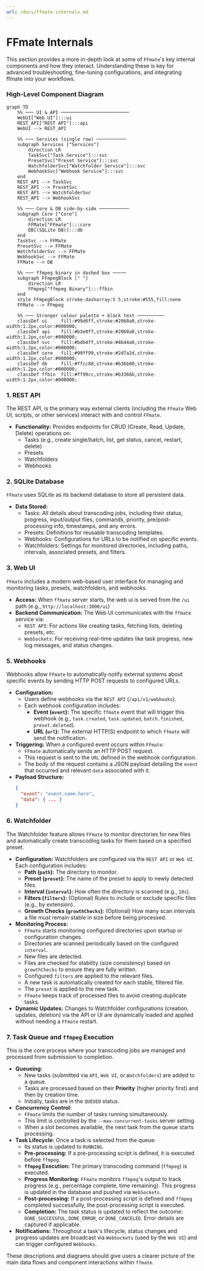 ```yaml
---
url: /docs/ffmate-internals.md
---
```

# FFmate Internals

This section provides a more in-depth look at some of `FFmate`'s key internal components and how they interact. Understanding these is key for advanced troubleshooting, fine-tuning configurations, and integrating ffmate into your workflows.

### High-Level Component Diagram

```mermaid
graph TD
    %% ─── UI & API ─────────────────────────
    WebUI["Web UI"]:::ui
    REST_API["REST API"]:::api
    WebUI --> REST_API

    %% ─── Services (single row) ───────────
    subgraph Services ["Services"]
        direction LR
        TaskSvc["Task Service"]:::svc
        PresetSvc["Preset Service"]:::svc
        WatchfolderSvc["Watchfolder Service"]:::svc
        WebhookSvc["Webhook Service"]:::svc
    end
    REST_API --> TaskSvc
    REST_API --> PresetSvc
    REST_API --> WatchfolderSvc
    REST_API --> WebhookSvc

    %% ─── Core & DB side-by-side ───────────
    subgraph Core ["Core"]
        direction LR
        FFMate["FFmate"]:::core
        DB[(SQLite DB)]:::db
    end
    TaskSvc --> FFMate
    PresetSvc --> FFMate
    WatchfolderSvc --> FFMate
    WebhookSvc --> FFMate
    FFMate --> DB

    %% ─── ffmpeg binary in dashed box ─────
    subgraph FFmpegBlock [" "]
        direction LR
        FFmpeg["ffmpeg Binary"]:::ffbin
    end
    style FFmpegBlock stroke-dasharray:5 5,stroke:#555,fill:none
    FFMate --> FFmpeg

    %% ─── Stronger colour palette + black text ──────────
    classDef ui     fill:#99d6ff,stroke:#2060a0,stroke-width:1.2px,color:#000000;
    classDef api    fill:#b3e0ff,stroke:#2060a0,stroke-width:1.2px,color:#000000;
    classDef svc    fill:#bdb4ff,stroke:#4b44a0,stroke-width:1.2px,color:#000000;
    classDef core   fill:#99ff99,stroke:#2d7a2d,stroke-width:1.2px,color:#000000;
    classDef db     fill:#ffcc80,stroke:#b36b00,stroke-width:1.2px,color:#000000;
    classDef ffbin  fill:#ff99cc,stroke:#b3366b,stroke-width:1.2px,color:#000000;
```

### 1. REST API

The REST API, is the primary way external clients (including the `FFmate` Web UI, scripts, or other services) interact with and control `FFmate`.

* **Functionality:** Provides endpoints for CRUD (Create, Read, Update, Delete) operations on:
  * Tasks (e.g., create single/batch, list, get status, cancel, restart, delete)
  * Presets
  * Watchfolders
  * Webhooks

### 2. SQLite Database

`FFmate` uses SQLite as its backend database to store all persistent data.

* **Data Stored:**
  * Tasks: All details about transcoding jobs, including their status, progress, input/output files, commands, priority, pre/post-processing info, timestamps, and any errors.
  * Presets: Definitions for reusable transcoding templates.
  * Webhooks: Configurations for URLs to be notified on specific events.
  * Watchfolders: Settings for monitored directories, including paths, intervals, associated presets, and filters.

### 3. Web UI

`FFmate` includes a modern web-based user interface for managing and monitoring tasks, presets, watchfolders, and webhooks.

* **Access:** When `ffmate` server starts, the web ui is served from the `/ui` path (e.g., `http://localhost:3000/ui`)
* **Backend Communication:** The Web UI communicates with the `ffmate` service via:
  * `REST API`: For actions like creating tasks, fetching lists, deleting presets, etc.
  * `WebSockets`: For receiving real-time updates like task progress, new log messages, and status changes.

### 5. Webhooks

Webhooks allow `FFmate` to automatically notify external systems about specific events by sending HTTP POST requests to configured URLs.

* **Configuration:**
  * Users define webhooks via the `REST API` (`/api/v1/webhooks`).
  * Each webhook configuration includes:
    * **Event (`event`):** The specific `ffmate` event that will trigger this webhook (e.g., `task.created`, `task.updated`, `batch.finished`, `preset.deleted`).
    * **URL (`url`):** The external HTTP(S) endpoint to which `ffmate` will send the notification.
* **Triggering:** When a configured event occurs within `FFmate`:
  * `FFmate` automatically sends an HTTP POST request.
  * This request is sent to the `URL` defined in the webhook configuration.
  * The body of the request contains a JSON payload detailing the `event` that occurred and relevant `data` associated with it.
* **Payload Structure:**
  ```json
  {
    "event": "event.name.here",
    "data": { ... }
  }
  ```

### 6. Watchfolder

The Watchfolder feature allows `FFmate` to monitor directories for new files and automatically create transcoding tasks for them based on a specified preset.

* **Configuration:** Watchfolders are configured via the `REST API` or `Web UI`. Each configuration includes:
  * **Path (`path`):** The directory to monitor.
  * **Preset (`preset`):** The name of the preset to apply to newly detected files.
  * **Interval (`interval`):** How often the directory is scanned (e.g., `10s`).
  * **Filters (`filters`):** (Optional) Rules to include or exclude specific files (e.g., by extension).
  * **Growth Checks (`growthChecks`):** (Optional) How many scan intervals a file must remain stable in size before being processed.
* **Monitoring Process:**
  * `FFmate` starts monitoring configured directories upon startup or configuration changes.
  * Directories are scanned periodically based on the configured `interval`.
  * New files are detected.
  * Files are checked for stability (size consistency) based on `growthChecks` to ensure they are fully written.
  * Configured `filters` are applied to the relevant files.
  * A new task is automatically created for each stable, filtered file.
  * The `preset` is applied to the new task.
  * `FFmate` keeps track of processed files to avoid creating duplicate tasks.
* **Dynamic Updates:** Changes to Watchfolder configurations (creation, updates, deletion) via the API or UI are dynamically loaded and applied without needing a `FFmate` restart.

### 7. Task Queue and `ffmpeg` Execution

This is the core process where your transcoding jobs are managed and processed from submission to completion.

* **Queueing:**
  * New tasks (submitted via `API`, `Web UI`, or `Watchfolders`) are added to a queue.
  * Tasks are processed based on their **Priority** (higher priority first) and then by creation time.
  * Initially, tasks are in the `QUEUED` status.
* **Concurrency Control:**
  * `FFmate` limits the number of tasks running simultaneously.
  * This limit is controlled by the `--max-concurrent-tasks` server setting.
  * When a slot becomes available, the next task from the queue starts processing.
* **Task Lifecycle:** Once a task is selected from the queue:
  * Its status is updated to `RUNNING`.
  * **Pre-processing:** If a pre-processing script is defined, it is executed before `ffmpeg`.
  * **`ffmpeg` Execution:** The primary transcoding command (`ffmpeg`) is executed.
  * **Progress Monitoring:** `FFmate` monitors `ffmpeg`'s output to track progress (e.g., percentage complete, time remaining). This progress is updated in the database and pushed via `WebSockets`.
  * **Post-processing:** If a post-processing script is defined and `ffmpeg` completed successfully, the post-processing script is executed.
  * **Completion:** The task status is updated to reflect the outcome: `DONE_SUCCESSFUL`, `DONE_ERROR`, or `DONE_CANCELED`. Error details are captured if applicable.
* **Notifications:** Throughout a task's lifecycle, status changes and progress updates are broadcast via `WebSockets` (used by the `Web UI`) and can trigger configured `Webhooks`.

These descriptions and diagrams should give users a clearer picture of the main data flows and component interactions within `ffmate`.
